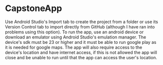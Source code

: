 # CapstoneApp
Use Android Studio's Import tab to create the project from a folder or use its Version Control tab to import directly from GitHub 
(although I have ran into problems using this option). To run the app, use an android device or download an emulator using Android Studio's emulation manager. The device's sdk must be 23 or higher and it must be able to run google play as it is needed for google maps. The app will also require access to the device's location and have internet access, if this is not allowed the app will close and be unable to run until that the app can access the user's location. 
